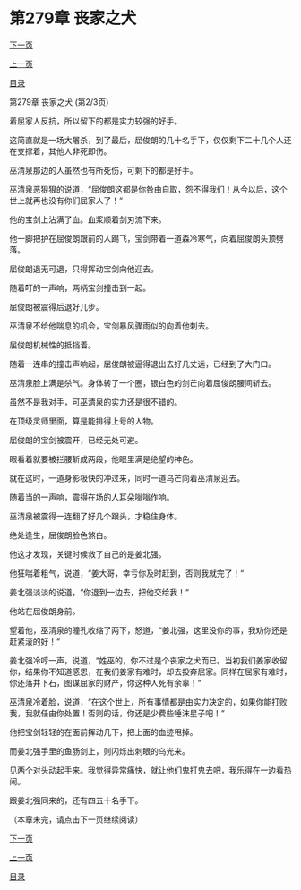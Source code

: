 <h1>第279章    丧家之犬</h1>
            <div><p><a href="./0836_%E7%AC%AC279%E7%AB%A0_%E4%B8%A7%E5%AE%B6%E4%B9%8B%E7%8A%AC.md">下一页</a></p><p><a href="./0834_%E7%AC%AC279%E7%AB%A0_%E4%B8%A7%E5%AE%B6%E4%B9%8B%E7%8A%AC.md">上一页</a></p><p><a href="../">目录</a></p></div>
            <div><p>第279章    丧家之犬 (第2/3页)</p><p>着屈家人反抗，所以留下的都是实力较强的好手。</p><p>这简直就是一场大屠杀，到了最后，屈俊朗的几十名手下，仅仅剩下二十几个人还在支撑着，其他人非死即伤。</p><p>巫清泉那边的人虽然也有所死伤，可剩下的都是好手。</p><p>巫清泉恶狠狠的说道，“屈俊朗这都是你咎由自取，怨不得我们！从今以后，这个世上就再也没有你们屈家人了！“</p><p>他的宝剑上沾满了血。血浆顺着剑刃流下来。</p><p>他一脚把护在屈俊朗跟前的人踢飞，宝剑带着一道森冷寒气，向着屈俊朗头顶劈落。</p><p>屈俊朗退无可退，只得挥动宝剑向他迎去。</p><p>随着叮的一声响，两柄宝剑撞击到一起。</p><p>屈俊朗被震得后退好几步。</p><p>巫清泉不给他喘息的机会，宝剑暴风骤雨似的向着他刺去。</p><p>屈俊朗机械性的抵挡着。</p><p>随着一连串的撞击声响起，屈俊朗被逼得退出去好几丈远，已经到了大门口。</p><p>巫清泉脸上满是杀气。身体转了一个圈，银白色的剑芒向着屈俊朗腰间斩去。</p><p>虽然不是我对手，可巫清泉的实力还是很不错的。</p><p>在顶级灵师里面，算是能排得上号的人物。</p><p>屈俊朗的宝剑被震开，已经无处可避。</p><p>眼看着就要被拦腰斩成两段，他眼里满是绝望的神色。</p><p>就在这时，一道身影极快的冲过来，同时一道乌芒向着巫清泉迎去。</p><p>随着当的一声响，震得在场的人耳朵嗡嗡作响。</p><p>巫清泉被震得一连翻了好几个跟头，才稳住身体。</p><p>绝处逢生，屈俊朗脸色煞白。</p><p>他这才发现，关键时候救了自己的是姜北强。</p><p>他狂喘着粗气，说道，“姜大哥，幸亏你及时赶到，否则我就完了！“</p><p>姜北强淡淡的说道，“你退到一边去，把他交给我！“</p><p>他站在屈俊朗身前。</p><p>望着他，巫清泉的瞳孔收缩了两下，怒道，“姜北强，这里没你的事，我劝你还是赶紧滚的好！“</p><p>姜北强冷哼一声，说道，“姓巫的，你不过是个丧家之犬而已。当初我们姜家收留你，结果你不知道感恩，在我们姜家有难时，却去投奔屈家。同样在屈家有难时，你还落井下石，图谋屈家的财产，你这种人死有余辜！“</p><p>巫清泉冷着脸，说道，“在这个世上，所有事情都是由实力决定的，如果你能打败我，我就任由你处置！否则的话，你还是少费些唾沫星子吧！“</p><p>他把宝剑轻轻的在面前挥动几下，把上面的血迹甩掉。</p><p>而姜北强手里的鱼肠剑上，则闪烁出刺眼的乌光来。</p><p>见两个对头动起手来。我觉得异常痛快，就让他们鬼打鬼去吧，我乐得在一边看热闹。</p><p>跟姜北强同来的，还有四五十名手下。</p><p>（本章未完，请点击下一页继续阅读）</p></div>
            <div><p><a href="./0836_%E7%AC%AC279%E7%AB%A0_%E4%B8%A7%E5%AE%B6%E4%B9%8B%E7%8A%AC.md">下一页</a></p><p><a href="./0834_%E7%AC%AC279%E7%AB%A0_%E4%B8%A7%E5%AE%B6%E4%B9%8B%E7%8A%AC.md">上一页</a></p><p><a href="../">目录</a></p></div>